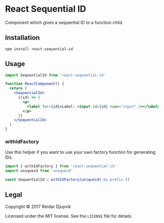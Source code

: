 # React Sequential ID

Component which gives a sequential ID to a function child

## Installation

```
npm install react-sequential-id
```

## Usage

```jsx
import SequentialId from 'react-sequential-id'

function ReactComponent() {
  return (
    <SequentialId>
      {(id) => (
        <p>
          <label for={id}>Label: <input id={id} name="input" /></label>
        </p>
      )}
    </SequentialId>
  )
}
```

### withIdFactory

Use this helper if you want to use your own factory function for generating
IDs.

```javascript
import { withIdFactory } from 'react-sequential-id'
import uniqueid from 'uniqueid'

const SequentialId = withIdFactory(uniqueid('my-prefix'))
```

## Legal

Copyright © 2017 Reidar Djupvik

Licensed under the MIT license. See the `LICENSE` file for details.
